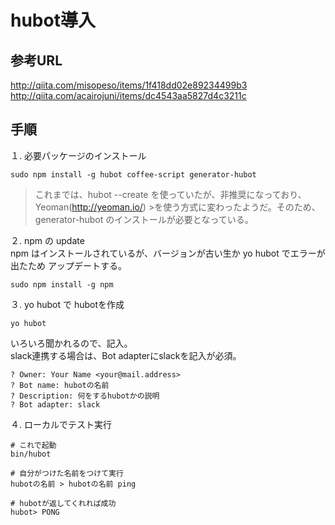 # hubot導入

## 参考URL
http://qiita.com/misopeso/items/1f418dd02e89234499b3  
http://qiita.com/acairojuni/items/dc4543aa5827d4c3211c

## 手順
１. 必要パッケージのインストール
```
sudo npm install -g hubot coffee-script generator-hubot
```

>これまでは、hubot --create を使っていたが、非推奨になっており、Yeoman(http://yeoman.io/) >を使う方式に変わったようだ。そのため、generator-hubot のインストールが必要となっている。

２. npm の update  
npm はインストールされているが、バージョンが古い生か yo hubot でエラーが出たため
アップデートする。
```
sudo npm install -g npm
```

３. yo hubot で hubotを作成
```
yo hubot
```

いろいろ聞かれるので、記入。  
slack連携する場合は、Bot adapterにslackを記入が必須。  
```
? Owner: Your Name <your@mail.address>
? Bot name: hubotの名前
? Description: 何をするhubotかの説明
? Bot adapter: slack
```

４.  ローカルでテスト実行
```
# これで起動
bin/hubot

# 自分がつけた名前をつけて実行
hubotの名前 > hubotの名前 ping

# hubotが返してくれれば成功
hubot> PONG

```

